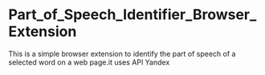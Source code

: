 # Part_of_Speech_Identifier_Browser_Extension
This is a simple browser extension to identify the part of speech of a selected word on a web page.it uses API Yandex
